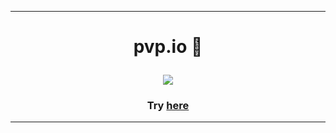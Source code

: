 


---
# <p align="center"> pvp.io 🧨</p>

<p align="center">
    <img src="https://github.com/FacePunch1337/pvp.io/blob/main/pvp.gif"/>
</p>

### <p align="center">Try <a href="https://pvp.koyeb.app/">here</a></p>



---
